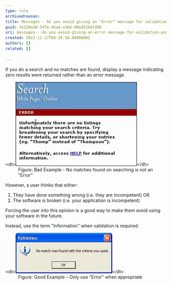 ```yaml
---
type: rule
archivedreason: 
title: Messages - Do you avoid giving an "Error" message for validation purposes?
guid: 3e228a38-547e-45a4-a3bb-09ed53b6fd96
uri: messages---do-you-avoid-giving-an-error-message-for-validation-purposes
created: 2012-11-27T04:26:58.0000000Z
authors: []
related: []

---
```


If you do a search and no matches are found, display a message indicating zero results were returned rather than an error message.
<dl class="badImage">&lt;dt&gt;<img src="../../assets/InappropriateError.gif" height="262" alt="">&lt;/dt&gt;
<dd>Figure: Bad Example - No matches found on searching is not an "Error"</dd></dl>
<!--endintro-->

However, a user thinks that either:

1. They have done something wrong (i.e. they are incompetent) OR
2. The software is broken (i.e. your application is incompetent)


Forcing the user into this opinion is a good way to make them avoid using your software in the future.

Instead, use the term "Information" when validation is required.
<dl class="goodImage">&lt;dt&gt;<img alt="Appro" src="../../assets/AppropriateMessage.gif">&lt;/dt&gt;
<dd>Figure: Good Example - Only use "Error" when appropriate</dd></dl>
